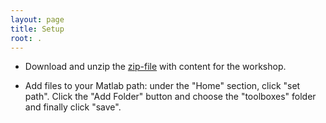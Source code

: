 ```yaml
---
layout: page
title: Setup
root: .
---
```




- Download and unzip the [zip-file](https://www.hf.uio.no/ritmo/english/projects/all/nordicsmc/events/conferences/2019/winter-school/program/mgt-workshop.zip) with content for the workshop.

- Add files to your Matlab path: under the "Home" section, click "set path". Click the "Add Folder" button and choose the "toolboxes" folder and finally click "save".

